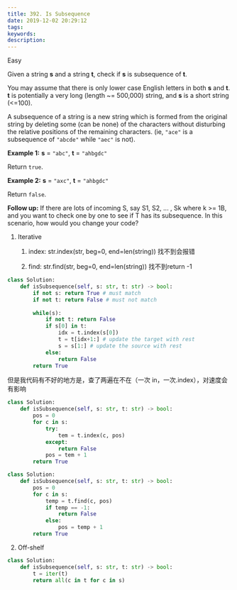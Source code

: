 ```yaml
---
title: 392. Is Subsequence
date: 2019-12-02 20:29:12
tags:
keywords:
description:
---
```


Easy

Given a string **s** and a string **t**, check if **s** is subsequence of **t**.

You may assume that there is only lower case English letters in both **s** and **t**. **t** is potentially a very long (length ~= 500,000) string, and **s** is a short string (<=100).

A subsequence of a string is a new string which is formed from the original string by deleting some (can be none) of the characters without disturbing the relative positions of the remaining characters. (ie, `"ace"` is a subsequence of `"abcde"` while `"aec"` is not).

**Example 1:**
**s** = `"abc"`, **t** = `"ahbgdc"`

Return `true`.

**Example 2:**
**s** = `"axc"`, **t** = `"ahbgdc"`

Return `false`.

**Follow up:**
If there are lots of incoming S, say S1, S2, ... , Sk where k >= 1B, and you want to check one by one to see if T has its subsequence. In this scenario, how would you change your code?

<!--more-->

1. Iterative

   1) index: str.index(str, beg=0, end=len(string)) 找不到会报错

   2) find: str.find(str, beg=0, end=len(string)) 找不到return -1

```python
class Solution:
    def isSubsequence(self, s: str, t: str) -> bool:
        if not s: return True # must match
        if not t: return False # must not match
        
        while(s):
            if not t: return False
            if s[0] in t:
                idx = t.index(s[0])
                t = t[idx+1:] # update the target with rest
                s = s[1:] # update the source with rest
            else:
                return False
        return True
```

但是我代码有不好的地方是，查了两遍在不在（一次 in，一次.index），对速度会有影响

```python
class Solution:
    def isSubsequence(self, s: str, t: str) -> bool:
        pos = 0
        for c in s:
            try:
                tem = t.index(c, pos)
            except:
                return False
            pos = tem + 1
        return True
```

```python
class Solution:
    def isSubsequence(self, s: str, t: str) -> bool:
        pos = 0
        for c in s:
            temp = t.find(c, pos)
            if temp == -1:
                return False
            else:
                pos = temp + 1
        return True
```



2. Off-shelf

```python
class Solution:
    def isSubsequence(self, s: str, t: str) -> bool:
        t = iter(t)
        return all(c in t for c in s)
```

